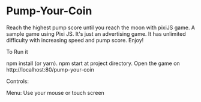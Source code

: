 # Pump-Your-Coin
 Reach the highest pump score until you reach the moon with pixiJS game.
 A sample game using Pixi JS. It's just an advertising game. It has unlimited difficulty with increasing speed and pump score. Enjoy!

To Run it

npm install (or yarn).
npm start at project directory.
Open the game on http://localhost:80/pump-your-coin

Controls:

Menu: Use your mouse or touch screen

